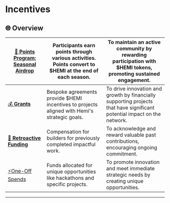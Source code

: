 # Incentives

## 🌐 **Overview**

| [🎯 **Points Program; Seasonal Airdrop**](points.md) | Participants earn points through various activities. Points convert to $HEMI at the end of each season. | To maintain an active community by rewarding participation with $HEMI tokens, promoting sustained engagement.            |
| ---------------------------------------------------- | ------------------------------------------------------------------------------------------------------- | ------------------------------------------------------------------------------------------------------------------------ |
| [💰 **Grants**](broken-reference)                    | Bespoke agreements provide $HEMI incentives to projects aligned with Hemi's strategic goals.            | To drive innovation and growth by financially supporting projects that have significant potential impact on the network. |
| [🔄 **Retroactive Funding**](retroactive-funding.md) | Compensation for builders for previously completed impactful work.                                      | To acknowledge and reward valuable past contributions, encouraging ongoing commitment.                                   |
| [⚡One-Off Spends](one-off-spends.md)                 | Funds allocated for unique opportunities like hackathons and specific projects.                         | To promote innovation and meet immediate strategic needs by creating unique opportunities.                               |

***

